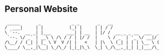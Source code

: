 # Personal Website

<pre>
 _____       _            _ _       _   __                      _ 
/  ___|     | |          (_) |     | | / /                     | |
\ `--.  __ _| |___      ___| | __  | |/ /  __ _ _ __  ___  __ _| |
 `--. \/ _` | __\ \ /\ / / | |/ /  |    \ / _` | '_ \/ __|/ _` | |
/\__/ / (_| | |_ \ V  V /| |   <   | |\  \ (_| | | | \__ \ (_| | |
\____/ \__,_|\__| \_/\_/ |_|_|\_\  \_| \_/\__,_|_| |_|___/\__,_|_|

</pre>
        

